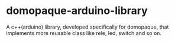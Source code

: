 # domopaque-arduino-library
A c++(arduino) library, developed specifically for domopaque, that implements more reusable class like rele, led, switch and so on. 
